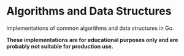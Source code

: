 Algorithms and Data Structures
===============================

Implementations of common algorithms and data structures in Go.

**These implementations are for educational purposes only and are probably not suitable for production use.**
